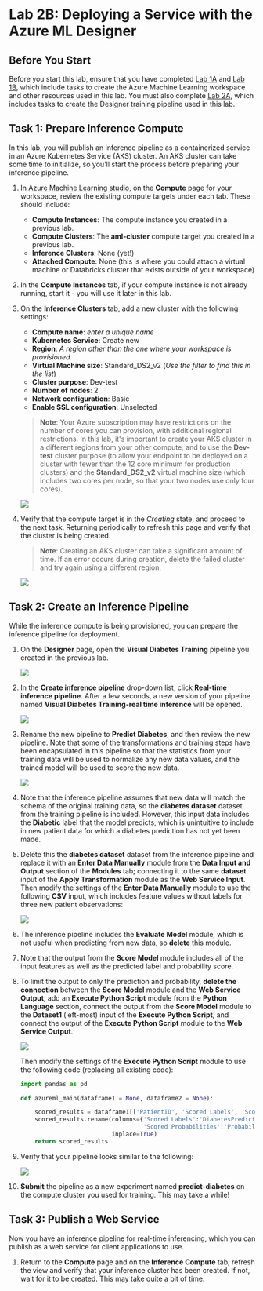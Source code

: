 # Lab 2B: Deploying a Service with the Azure ML Designer

## Before You Start

Before you start this lab, ensure that you have completed [Lab 1A](https://github.com/ceteongvanness/Designing-and-Implementing-a-Data-Science-Solution-on-Azure/blob/master/Lab01A.md) and [Lab 1B](https://github.com/ceteongvanness/Designing-and-Implementing-a-Data-Science-Solution-on-Azure/blob/master/Lab01B.md), which include tasks to create the Azure Machine Learning workspace and other resources used in this lab. You must also complete [Lab 2A](https://github.com/ceteongvanness/Designing-and-Implementing-a-Data-Science-Solution-on-Azure/blob/master/Lab02A.md), which includes tasks to create the Designer training pipeline used in this lab.

## Task 1: Prepare Inference Compute

In this lab, you will publish an inference pipeline as a containerized service in an Azure Kubernetes Service (AKS) cluster. An AKS cluster can take some time to initialize, so you'll start the process before preparing your inference pipeline.

1. In [Azure Machine Learning studio](https://ml.azure.com/), on the **Compute** page for your workspace, review the existing compute targets under each tab. These should include:

   - **Compute Instances**: The compute instance you created in a previous lab.
   - **Compute Clusters**: The **aml-cluster** compute target you created in a previous lab.
   - **Inference Clusters**: None (yet!)
   - **Attached Compute**: None (this is where you could attach a virtual machine or Databricks cluster that exists outside of your workspace)

2. In the **Compute Instances** tab, if your compute instance is not already running, start it - you will use it later in this lab.

3. On the **Inference Clusters** tab, add a new cluster with the following settings:

   - **Compute name**: *enter a unique name*
   - **Kubernetes Service**: Create new
   - **Region**: *A region other than the one where your workspace is provisioned*
   - **Virtual Machine size**: Standard_DS2_v2 (*Use the filter to find this in the list*)
   - **Cluster purpose**: Dev-test
   - **Number of nodes**: 2
   - **Network configuration**: Basic
   - **Enable SSL configuration**: Unselected

   > **Note**: Your Azure subscription may have restrictions on the number of cores you can provision, with additional regional restrictions. In this lab, it's important to create your AKS cluster in a different regions from your other compute, and to use the **Dev-test** cluster purpose (to allow your endpoint to be deployed on a cluster with fewer than the 12 core minimum for production clusters) and the **Standard_DS2_v2** virtual machine size (which includes two cores per node, so that your two nodes use only four cores).

   ![](https://github.com/ceteongvanness/Designing-and-Implementing-a-Data-Science-Solution-on-Azure/blob/master/images/2B-1.png)

4. Verify that the compute target is in the *Creating* state, and proceed to the next task. Returning periodically to refresh this page and verify that the cluster is being created.

   > **Note**: Creating an AKS cluster can take a significant amount of time. If an error occurs during creation, delete the failed cluster and try again using a different region.
   
   ![](https://github.com/ceteongvanness/Designing-and-Implementing-a-Data-Science-Solution-on-Azure/blob/master/images/2B-2.png)

## Task 2: Create an Inference Pipeline

While the inference compute is being provisioned, you can prepare the inference pipeline for deployment.

1. On the **Designer** page, open the **Visual Diabetes Training** pipeline you created in the previous lab.

   ![](https://github.com/ceteongvanness/Designing-and-Implementing-a-Data-Science-Solution-on-Azure/blob/master/images/2B-3.png)

2. In the **Create inference pipeline** drop-down list, click **Real-time inference pipeline**. After a few seconds, a new version of your pipeline named **Visual Diabetes Training-real time inference** will be opened.

   ![](https://github.com/ceteongvanness/Designing-and-Implementing-a-Data-Science-Solution-on-Azure/blob/master/images/2B-4.png)

3. Rename the new pipeline to **Predict Diabetes**, and then review the new pipeline. Note that some of the transformations and training steps have been encapsulated in this pipeline so that the statistics from your training data will be used to normalize any new data values, and the trained model will be used to score the new data.

   ![](https://github.com/ceteongvanness/Designing-and-Implementing-a-Data-Science-Solution-on-Azure/blob/master/images/2B-5.png)

4. Note that the inference pipeline assumes that new data will match the schema of the original training data, so the **diabetes dataset** dataset from the training pipeline is included. However, this input data includes the **Diabetic** label that the model predicts, which is unintuitive to include in new patient data for which a diabetes prediction has not yet been made.

5. Delete this the **diabetes dataset** dataset from the inference pipeline and replace it with an **Enter Data Manually** module from the **Data Input and Output** section of the **Modules** tab; connecting it to the same **dataset** input of the **Apply Transformation** module as the **Web Service Input**. Then modify the settings of the **Enter Data Manually** module to use the following **CSV** input, which includes feature values without labels for three new patient observations:

   ![](https://github.com/ceteongvanness/Designing-and-Implementing-a-Data-Science-Solution-on-Azure/blob/master/images/2B-6.png)

6. The inference pipeline includes the **Evaluate Model** module, which is not useful when predicting from new data, so **delete** this module.

7. Note that the output from the **Score Model** module includes all of the input features as well as the predicted label and probability score.

8. To limit the output to only the prediction and probability, **delete the connection** between the **Score Model** module and the **Web Service Output**, add an **Execute Python Script** module from the **Python Language** section, connect the output from the **Score Model** module to the **Dataset1** (left-most) input of the **Execute Python Script**, and connect the output of the **Execute Python Script** module to the **Web Service Output**. 

   ![](https://github.com/ceteongvanness/Designing-and-Implementing-a-Data-Science-Solution-on-Azure/blob/master/images/2B-8.png)

   Then modify the settings of the **Execute Python Script** module to use the following code (replacing all existing code):

   ```python
   import pandas as pd
   
   def azureml_main(dataframe1 = None, dataframe2 = None):
   
       scored_results = dataframe1[['PatientID', 'Scored Labels', 'Scored Probabilities']]
       scored_results.rename(columns={'Scored Labels':'DiabetesPrediction',
                                      'Scored Probabilities':'Probability'},
                             inplace=True)
       return scored_results
   ```

9. Verify that your pipeline looks similar to the following:

   ![](https://github.com/ceteongvanness/Designing-and-Implementing-a-Data-Science-Solution-on-Azure/blob/master/images/2B-7.png)

10. **Submit** the pipeline as a new experiment named **predict-diabetes** on the compute cluster you used for training. This may take a while!

## Task 3: Publish a Web Service

Now you have an inference pipeline for real-time inferencing, which you can publish as a web service for client applications to use.

1. Return to the **Compute** page and on the **Inference Compute** tab, refresh the view and verify that your inference cluster has been created. If not, wait for it to be created. This may take quite a bit of time.